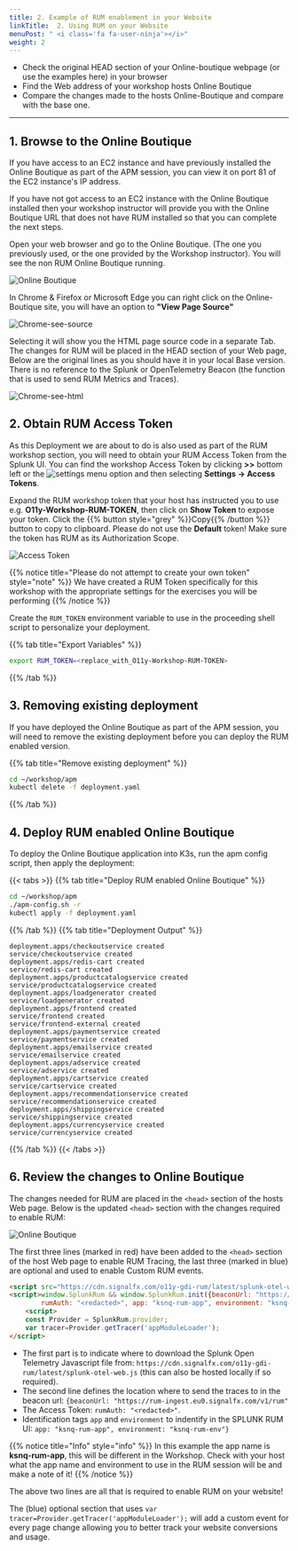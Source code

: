 ```yaml
---
title: 2. Example of RUM enablement in your Website
linkTitle:  2. Using RUM on your Website
menuPost: " <i class='fa fa-user-ninja'></i>"
weight: 2
---
```


* Check the original HEAD section of your Online-boutique webpage (or use the examples here) in your browser
* Find the Web address of your workshop hosts Online Boutique
* Compare the changes made to the hosts Online-Boutique and compare with the base one.

---

## 1. Browse to the Online Boutique

If you have access to an EC2 instance and have previously installed the Online Boutique as part of the APM session, you can view it on port 81 of the EC2 instance's IP address.

If you have not got access to an EC2 instance with the Online Boutique installed then your workshop instructor will provide you with the Online Boutique URL that does not have RUM installed so that you can complete the next steps.

Open your web browser and go to the Online Boutique.  (The one you previously used, or the one provided by the Workshop instructor). You will see the non RUM Online Boutique running.

![Online Boutique](../images/online-boutique.png)

In Chrome & Firefox or Microsoft Edge you can right click on the Online-Boutique site, you will have an option to **"View Page Source"**

![Chrome-see-source](../images/Chrome-1.png)

Selecting it will show you the HTML page source code in a separate Tab. The changes for RUM will be placed in the HEAD section of your Web page, Below are the original lines as you should have it in your local Base version. There is no reference to the Splunk or OpenTelemetry Beacon (the function that is used to send RUM Metrics and Traces).

![Chrome-see-html](../images/Chrome-html.png)

## 2. Obtain RUM Access Token

As this Deployment we are about to do is also used as part of the RUM workshop section, you will need to obtain your RUM Access Token from the Splunk UI. You can find the workshop Access Token by clicking **>>** bottom left or the ![settings](../images/setting.png?classes=inline&height=25px) menu option and then selecting **Settings → Access Tokens**.

Expand the RUM workshop token that your host has instructed you to use e.g. **O11y-Workshop-RUM-TOKEN**, then click on **Show Token** to expose your token. Click the {{% button style="grey" %}}Copy{{% /button %}} button to copy to clipboard. Please do not use the **Default** token! Make sure the token has RUM as its Authorization Scope.

![Access Token](../images/RUM-Access-Token.png)

{{% notice title="Please do not attempt to create your own token" style="note" %}}
We have created a RUM Token specifically for this workshop with the appropriate settings for the exercises you will be performing
{{% /notice %}}

Create the `RUM_TOKEN` environment variable to use in the proceeding shell script to personalize your deployment.

{{% tab title="Export Variables" %}}

```bash
export RUM_TOKEN=<replace_with_O11y-Workshop-RUM-TOKEN>
```

{{% /tab %}}

## 3. Removing existing deployment

If you have deployed the Online Boutique as part of the APM session, you will need to remove the existing deployment before you can deploy the RUM enabled version.

{{% tab title="Remove existing deployment" %}}

```bash
cd ~/workshop/apm
kubectl delete -f deployment.yaml
```

{{% /tab %}}

## 4. Deploy RUM enabled Online Boutique

To deploy the Online Boutique application into K3s, run the apm config script, then apply the deployment:

{{< tabs >}}
{{% tab title="Deploy RUM enabled Online Boutique" %}}

```bash
cd ~/workshop/apm
./apm-config.sh -r
kubectl apply -f deployment.yaml
```

{{% /tab %}}
{{% tab title="Deployment Output" %}}

``` text
deployment.apps/checkoutservice created
service/checkoutservice created
deployment.apps/redis-cart created
service/redis-cart created
deployment.apps/productcatalogservice created
service/productcatalogservice created
deployment.apps/loadgenerator created
service/loadgenerator created
deployment.apps/frontend created
service/frontend created
service/frontend-external created
deployment.apps/paymentservice created
service/paymentservice created
deployment.apps/emailservice created
service/emailservice created
deployment.apps/adservice created
service/adservice created
deployment.apps/cartservice created
service/cartservice created
deployment.apps/recommendationservice created
service/recommendationservice created
deployment.apps/shippingservice created
service/shippingservice created
deployment.apps/currencyservice created
service/currencyservice created
```

{{% /tab %}}
{{< /tabs >}}

## 6.  Review the changes to Online Boutique

The changes needed for RUM are placed in the `<head>` section of the hosts Web page. Below is the updated `<head>` section with the changes required to enable RUM:

![Online Boutique](../images/ViewRUM-HEAD-html.png)

The first three lines (marked in red) have been added to the `<head>` section of the host Web page to enable RUM Tracing, the last three (marked in blue) are optional and used to enable Custom RUM events.

``` html
<script src="https://cdn.signalfx.com/o11y-gdi-rum/latest/splunk-otel-web.js" type="text/javascript"></script>
<script>window.SplunkRum && window.SplunkRum.init({beaconUrl: "https://rum-ingest.eu0.signalfx.com/v1/rum",
        rumAuth: "<redacted>", app: "ksnq-rum-app", environment: "ksnq-rum-env"});</script>
    <script>
    const Provider = SplunkRum.provider; 
    var tracer=Provider.getTracer('appModuleLoader');
</script>
```

* The first part is to indicate where to download the Splunk Open Telemetry Javascript file from: `https://cdn.signalfx.com/o11y-gdi-rum/latest/splunk-otel-web.js` (this can also be hosted locally if so required).
* The second line defines the location where to send the traces to in the beacon url: `{beaconUrl: "https://rum-ingest.eu0.signalfx.com/v1/rum"`
* The Access Token:  `rumAuth: "<redacted>"`.
* Identification tags `app` and `environment` to indentify in the SPLUNK RUM UI:  `app: "ksnq-rum-app", environment: "ksnq-rum-env"}`

{{% notice title="Info" style="info" %}}
In this example the app name is **ksnq-rum-app**, this will be different in the Workshop. Check with your host what the app name and environment to use in the RUM session will be and make a note of it!
{{% /notice %}}

The above two lines are all that is required to enable RUM on your website!

The (blue) optional section that uses `var tracer=Provider.getTracer('appModuleLoader');` will add a custom event for every page change allowing you to better track your website conversions and usage.  
